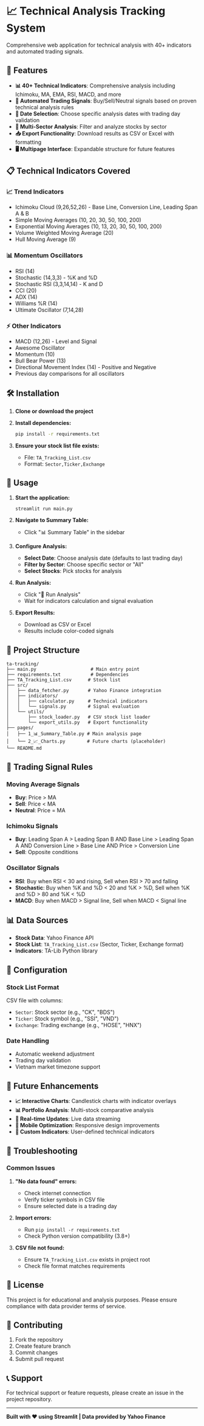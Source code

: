 # 📈 Technical Analysis Tracking System

Comprehensive web application for technical analysis with 40+ indicators and automated trading signals.

## 🚀 Features

- **📊 40+ Technical Indicators**: Comprehensive analysis including Ichimoku, MA, EMA, RSI, MACD, and more
- **🎯 Automated Trading Signals**: Buy/Sell/Neutral signals based on proven technical analysis rules
- **📅 Date Selection**: Choose specific analysis dates with trading day validation
- **🏢 Multi-Sector Analysis**: Filter and analyze stocks by sector
- **📥 Export Functionality**: Download results as CSV or Excel with formatting
- **🖥️ Multipage Interface**: Expandable structure for future features

## 📋 Technical Indicators Covered

### 📈 Trend Indicators
- Ichimoku Cloud (9,26,52,26) - Base Line, Conversion Line, Leading Span A & B
- Simple Moving Averages (10, 20, 30, 50, 100, 200)
- Exponential Moving Averages (10, 13, 20, 30, 50, 100, 200)
- Volume Weighted Moving Average (20)
- Hull Moving Average (9)

### 📊 Momentum Oscillators
- RSI (14)
- Stochastic (14,3,3) - %K and %D
- Stochastic RSI (3,3,14,14) - K and D
- CCI (20)
- ADX (14)
- Williams %R (14)
- Ultimate Oscillator (7,14,28)

### ⚡ Other Indicators
- MACD (12,26) - Level and Signal
- Awesome Oscillator
- Momentum (10)
- Bull Bear Power (13)
- Directional Movement Index (14) - Positive and Negative
- Previous day comparisons for all oscillators

## 🛠️ Installation

1. **Clone or download the project**
2. **Install dependencies:**
   ```bash
   pip install -r requirements.txt
   ```

3. **Ensure your stock list file exists:**
   - File: `TA_Tracking_List.csv`
   - Format: `Sector,Ticker,Exchange`

## 🚀 Usage

1. **Start the application:**
   ```bash
   streamlit run main.py
   ```

2. **Navigate to Summary Table:**
   - Click "📊 Summary Table" in the sidebar

3. **Configure Analysis:**
   - **Select Date**: Choose analysis date (defaults to last trading day)
   - **Filter by Sector**: Choose specific sector or "All"
   - **Select Stocks**: Pick stocks for analysis

4. **Run Analysis:**
   - Click "🔄 Run Analysis"
   - Wait for indicators calculation and signal evaluation

5. **Export Results:**
   - Download as CSV or Excel
   - Results include color-coded signals

## 📂 Project Structure

```
ta-tracking/
├── main.py                    # Main entry point
├── requirements.txt           # Dependencies
├── TA_Tracking_List.csv      # Stock list
├── src/
│   ├── data_fetcher.py       # Yahoo Finance integration
│   ├── indicators/
│   │   ├── calculator.py     # Technical indicators
│   │   └── signals.py        # Signal evaluation
│   └── utils/
│       ├── stock_loader.py   # CSV stock list loader
│       └── export_utils.py   # Export functionality
├── pages/
│   ├── 1_📊_Summary_Table.py # Main analysis page
│   └── 2_📈_Charts.py        # Future charts (placeholder)
└── README.md
```

## 🎯 Trading Signal Rules

### Moving Average Signals
- **Buy**: Price > MA
- **Sell**: Price < MA
- **Neutral**: Price = MA

### Ichimoku Signals
- **Buy**: Leading Span A > Leading Span B AND Base Line > Leading Span A AND Conversion Line > Base Line AND Price > Conversion Line
- **Sell**: Opposite conditions

### Oscillator Signals
- **RSI**: Buy when RSI < 30 and rising, Sell when RSI > 70 and falling
- **Stochastic**: Buy when %K and %D < 20 and %K > %D, Sell when %K and %D > 80 and %K < %D
- **MACD**: Buy when MACD > Signal line, Sell when MACD < Signal line

## 📊 Data Sources

- **Stock Data**: Yahoo Finance API
- **Stock List**: `TA_Tracking_List.csv` (Sector, Ticker, Exchange format)
- **Indicators**: TA-Lib Python library

## 🔧 Configuration

### Stock List Format
CSV file with columns:
- `Sector`: Stock sector (e.g., "CK", "BDS")
- `Ticker`: Stock symbol (e.g., "SSI", "VND")
- `Exchange`: Trading exchange (e.g., "HOSE", "HNX")

### Date Handling
- Automatic weekend adjustment
- Trading day validation
- Vietnam market timezone support

## 🚀 Future Enhancements

- **📈 Interactive Charts**: Candlestick charts with indicator overlays
- **📊 Portfolio Analysis**: Multi-stock comparative analysis
- **🔄 Real-time Updates**: Live data streaming
- **📱 Mobile Optimization**: Responsive design improvements
- **🎨 Custom Indicators**: User-defined technical indicators

## 🐛 Troubleshooting

### Common Issues

1. **"No data found" errors:**
   - Check internet connection
   - Verify ticker symbols in CSV file
   - Ensure selected date is a trading day

2. **Import errors:**
   - Run `pip install -r requirements.txt`
   - Check Python version compatibility (3.8+)

3. **CSV file not found:**
   - Ensure `TA_Tracking_List.csv` exists in project root
   - Check file format matches requirements

## 📝 License

This project is for educational and analysis purposes. Please ensure compliance with data provider terms of service.

## 🤝 Contributing

1. Fork the repository
2. Create feature branch
3. Commit changes
4. Submit pull request

## 📞 Support

For technical support or feature requests, please create an issue in the project repository.

---

**Built with ❤️ using Streamlit | Data provided by Yahoo Finance**